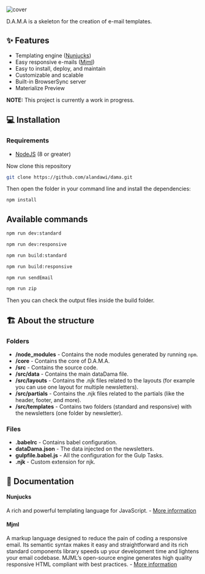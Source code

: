 ![cover](https://user-images.githubusercontent.com/1291730/135344546-c40b4419-0086-42b3-adb1-bde734f2b823.jpg)

D.A.M.A is a skeleton for the creation of e-mail templates.


## ✨ Features
* Templating engine ([Nunjucks](https://mozilla.github.io/nunjucks/))
* Easy responsive e-mails ([Mjml](https://mjml.io/))
* Easy to install, deploy, and maintain
* Customizable and scalable
* Built-in BrowserSync server
* Materialize Preview

**NOTE:** This project is currently a work in progress.

## 💻 Installation

### Requirements
- [NodeJS](https://nodejs.org/en/) (8 or greater)

Now clone this repository

```bash
git clone https://github.com/alandawi/dama.git
```

Then open the folder in your command line and install the dependencies:

```bash
npm install
```

## Available commands

```bash
npm run dev:standard
```

```bash
npm run dev:responsive
```

```bash
npm run build:standard
```

```bash
npm run build:responsive
```

```bash
npm run sendEmail
```

```bash
npm run zip
```

Then you can check the output files inside the build folder.


## 🏗️ About the structure

### Folders
* **/node_modules** - Contains the node modules generated by running `npm`.
* **/core** - Contains the core of D.A.M.A.
* **/src** - Contains the source code.
* **/src/data** - Contains the main dataDama file.
* **/src/layouts** - Contains the .njk files related to the layouts (for example you can use one layout for multiple newsletters).
* **/src/partials** - Contains the .njk files related to the partials (like the header, footer, and more).
* **/src/templates** - Contains two folders (standard and responsive) with the newsletters (one folder by newsletter).

### Files
* **.babelrc** - Contains babel configuration.
* **dataDama.json** - The data injected on the newsletters.
* **gulpfile.babel.js** - All the configuration for the Gulp Tasks.
* **.njk** - Custom extension for njk.

## 📖 Documentation

#### Nunjucks
A rich and powerful templating language for JavaScript. - [More information](https://mozilla.github.io/nunjucks/)

#### Mjml
A markup language designed to reduce the pain of coding a responsive email. Its semantic syntax makes it easy and straightforward and its rich standard components library speeds up your development time and lightens your email codebase. MJML’s open-source engine generates high quality responsive HTML compliant with best practices. - [More information ](https://documentation.mjml.io/)